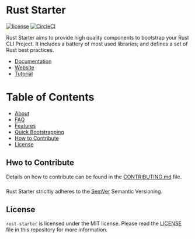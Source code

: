 Rust Starter
============

[![license](https://img.shields.io/badge/license-MIT-blue.svg)](https://github.com/omarabid/rust-starter/blob/master/LICENSE) [![CircleCI](https://circleci.com/gh/omarabid/rust-starter.svg?style=svg)](https://circleci.com/gh/omarabid/rust-starter)

Rust Starter aims to provide high quality components to bootstrap your Rust CLI Project. It includes a battery of most used libraries; and defines a set of Rust best practices.

* [Documentation]()
* [Website]()
* [Tutorial]()

Table of Contents
=================

* [About](#about)
* [FAQ](#faq)
* [Features](#features)
* [Quick Bootstrapping](#quick-example)
* [How to Contribute](#how-to-contribute)
* [License](#license)

## Hwo to Contribute

Details on how to contribute can be found in the [CONTRIBUTING.md](.github/CONTRIBUTING.md) file.

###

Rust Starter stricltly adheres to the [SemVer](https://semver.org/) Semantic Versioning.

## License

`rust-starter` is licensed under the MIT license. Please read the [LICENSE](LICENSE) file in this repository for more information.
